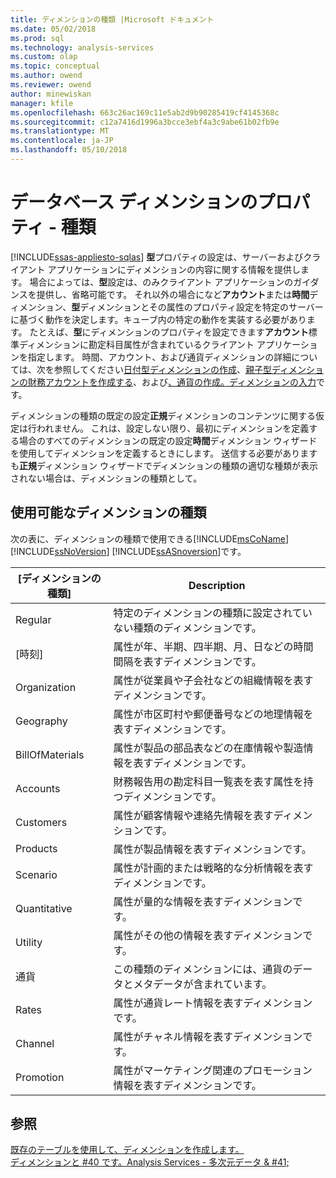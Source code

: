 ```yaml
---
title: ディメンションの種類 |Microsoft ドキュメント
ms.date: 05/02/2018
ms.prod: sql
ms.technology: analysis-services
ms.custom: olap
ms.topic: conceptual
ms.author: owend
ms.reviewer: owend
author: minewiskan
manager: kfile
ms.openlocfilehash: 663c26ac169c11e5ab2d9b90285419cf4145368c
ms.sourcegitcommit: c12a7416d1996a3bcce3ebf4a3c9abe61b02fb9e
ms.translationtype: MT
ms.contentlocale: ja-JP
ms.lasthandoff: 05/10/2018
---
```

# <a name="database-dimension-properties---types"></a>データベース ディメンションのプロパティ - 種類
[!INCLUDE[ssas-appliesto-sqlas](../../includes/ssas-appliesto-sqlas.md)]
  **型**プロパティの設定は、サーバーおよびクライアント アプリケーションにディメンションの内容に関する情報を提供します。 場合によっては、**型**設定は、のみクライアント アプリケーションのガイダンスを提供し、省略可能です。 それ以外の場合になど**アカウント**または**時間**ディメンション、**型**ディメンションとその属性のプロパティ設定を特定のサーバーに基づく動作を決定します。キューブ内の特定の動作を実装する必要があります。 たとえば、**型**にディメンションのプロパティを設定できます**アカウント**標準ディメンションに勘定科目属性が含まれているクライアント アプリケーションを指定します。 時間、アカウント、および通貨ディメンションの詳細については、次を参照してください[日付型ディメンションの作成](../../analysis-services/multidimensional-models/database-dimensions-create-a-date-type-dimension.md)、[親子型ディメンションの財務アカウントを作成する](../../analysis-services/multidimensional-models/database-dimensions-finance-account-of-parent-child-type.md)、および[、通貨の作成。ディメンションの入力](../../analysis-services/multidimensional-models/database-dimensions-create-a-currency-type-dimension.md)です。  
  
 ディメンションの種類の既定の設定**正規**ディメンションのコンテンツに関する仮定は行われません。 これは、設定しない限り、最初にディメンションを定義する場合のすべてのディメンションの既定の設定**時間**ディメンション ウィザードを使用してディメンションを定義するときにします。 送信する必要がありますも**正規**ディメンション ウィザードでディメンションの種類の適切な種類が表示されない場合は、ディメンションの種類として。  
  
## <a name="available-dimension-types"></a>使用可能なディメンションの種類  
 次の表に、ディメンションの種類で使用できる[!INCLUDE[msCoName](../../includes/msconame-md.md)] [!INCLUDE[ssNoVersion](../../includes/ssnoversion-md.md)] [!INCLUDE[ssASnoversion](../../includes/ssasnoversion-md.md)]です。  
  
|[ディメンションの種類]|Description|  
|--------------------|-----------------|  
|Regular|特定のディメンションの種類に設定されていない種類のディメンションです。|  
|[時刻]|属性が年、半期、四半期、月、日などの時間間隔を表すディメンションです。|  
|Organization|属性が従業員や子会社などの組織情報を表すディメンションです。|  
|Geography|属性が市区町村や郵便番号などの地理情報を表すディメンションです。|  
|BillOfMaterials|属性が製品の部品表などの在庫情報や製造情報を表すディメンションです。|  
|Accounts|財務報告用の勘定科目一覧表を表す属性を持つディメンションです。|  
|Customers|属性が顧客情報や連絡先情報を表すディメンションです。|  
|Products|属性が製品情報を表すディメンションです。|  
|Scenario|属性が計画的または戦略的な分析情報を表すディメンションです。|  
|Quantitative|属性が量的な情報を表すディメンションです。|  
|Utility|属性がその他の情報を表すディメンションです。|  
|通貨|この種類のディメンションには、通貨のデータとメタデータが含まれています。|  
|Rates|属性が通貨レート情報を表すディメンションです。|  
|Channel|属性がチャネル情報を表すディメンションです。|  
|Promotion|属性がマーケティング関連のプロモーション情報を表すディメンションです。|  
  
## <a name="see-also"></a>参照  
 [既存のテーブルを使用して、ディメンションを作成します。](../../analysis-services/multidimensional-models/create-a-dimension-by-using-an-existing-table.md)   
 [ディメンションと #40 です。Analysis Services - 多次元データ & #41;](../../analysis-services/multidimensional-models-olap-logical-dimension-objects/dimensions-analysis-services-multidimensional-data.md)  
  
  
